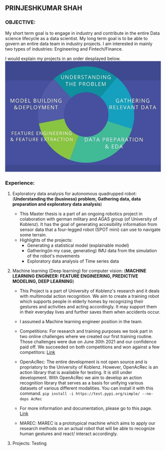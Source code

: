 ## **PRINJESHKUMAR SHAH**


### OBJECTIVE:
My short term goal is to engage in industry and contribute in the entire Data science lifecycle as a data scientist. My long term goal is to be able to govern an entire data team in industry projects. I am interested in mainly two types of industries: Engineering and Fintech/Finance.

I would explain my projects in an order desplayed below.
![Life cycle](DS_Lifecycle_1.jpeg)

### Experience:

1. Exploratory data analysis for autonomous quadrupped robot: (**Understanding the (business) problem, Gathering data, data preparation and exploratory data analysis**)
    - This Master thesis is a part of an ongoing robotics project in colaboration with german military and AGAS group (of University of Koblenz). It has the goal of generating accesibility information from sensor data that a four-legged robot (SPOT mini) can use to navigate some terrain.
    - Highlights of the projects:
        * Generating a statistical model (explainable model)
        * Gathering(in my case, generating) IMU data from the simulation of the robot's movements 
        * Exploratory data analysis of Time series data
2. Machine learning (Deep learning) for computer vision: (**MACHINE LEARNING ENGINEER: FEATURE ENGINEERING, PREDICTIVE MODELING, DEEP LEARNING**)
    - This Project is a part of University of Koblenz's research and it deals with multimodal action recognition. We aim to create a training robot which supports people in elderly homes by recognizing their gestures and activities and acting accordingly. It may support them in their everyday lives and further saves them when accidents occur.
    - I assumed a Machine learning engineer position in the team.
    - Competitions:
    For research and training purposes we took part in two online challenges where we created our first training routine. Those challenges were due on June 30th 2021 and our confidence paid off. We succeeded on both competitions and won against a few competitors:
    [Link](https://metricsproject.eu/news/heart-met-challenges-results-1/)

    - OpenAcRec:
    The entire development is not open source and is propriatory to the University of Koblenz. However, OpenAcRec is an action library that is available for testing. It is still under development. With OpenAcRec we aim to develop an action recognition library that serves as a basis for unifying various datasets of various different modalities. You can install it with this command.
    `pip install -i https://test.pypi.org/simple/ --no-deps AcRec`
    - For more information and documentation, please go to this page.
    [Link](https://userpages.uni-koblenz.de/~acrec/docs/)

    - MAREC:
    MAREC is a prototypical machine which aims to apply our research methods on an actual robot that will be able to recognize human gestures and react/ interact accordingly.

2. Projects:
Testing